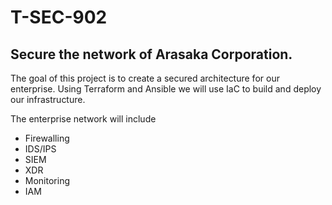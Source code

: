 # T-SEC-902
## Secure the network of Arasaka Corporation.

The goal of this project is to create a secured architecture for our enterprise.
Using Terraform and Ansible we will use IaC to build and deploy our infrastructure.

The enterprise network will include
- Firewalling
- IDS/IPS
- SIEM
- XDR
- Monitoring
- IAM

